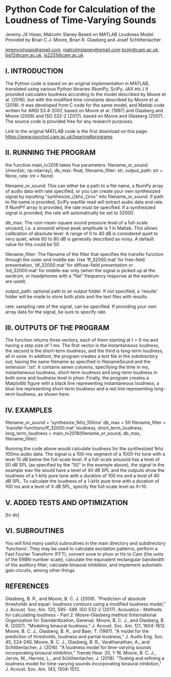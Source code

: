 # Python Code for Calculation of the Loudness of Time-Varying Sounds
Jeremy JX Hsiao, Malcolm Slaney
Based on MATLAB Loudness Model Provided by Brian C.J. Moore, Brian R. Glasberg and Josef Schlittenlacher

jeremyjxhsiao@gmail.com, malcolmslaney@gmail.com
bcjm@cam.ac.uk, bg12@cam.ac.uk, js2251@cam.ac.uk

## I. INTRODUCTION
The Python code is based on an original implementation in MATLAB, translated using various Python libraries (NumPy, SciPy, JAX etc.)
It provided calculates loudness according to the model described by Moore et 
al. (2016), but with the modified time constants described by Moore et al. (2018). It was
developed from C code for the same model, and Matlab code written for ANSI S3.4-2007,
based on Moore et al. (1997) and Glasberg and Moore (2006) and ISO 532-2 (2017), 
based on Moore and Glasberg (2007). The source code is provided free for any research purposes.

Link to the original MATLAB code is the first download on this page: https://www.psychol.cam.ac.uk/hearing#programs

## II. RUNNING THE PROGRAM
the function main_tv2018 takes five parameters: filename_or_sound: Union[str, np.ndarray], db_max: float, filename_filter: str, output_path: str = None, rate: int = None)

filename_or_sound: This can either be a path to a file name, a NumPy array of audio data with rate specified, or you can create your own synthesized signal by inputting "synthesize_{}khz_{}ms" into filename_or_sound. If path to file name is provided, SciPy wavfile read will extract audio data and rate. If NumPY array is provided, the rate must be specified. If a synthesized signal is provided, the rate will automatically be set to 32000. 

db_max: The root-mean-square sound pressure level of a full-scale sinusoid, i.e. a sinusoid whose peak amplitude is 1 in Matlab. This allows calibration of absolute level. A range of 0 to 40 dB is considered quiet to very quiet, while 60 to 80 dB is generally described as noisy. A default value for this could be 50. 

filename_filter: The filename of the filter that specifies the transfer function through the outer and middle ear. Use ‘ff_32000.mat’ for free-field presentation, ‘df_32000.mat’ for diffuse-field presentation or ‘ed_32000.mat’ for middle-ear only (when the signal is picked up at the eardrum, or headphones with a “flat” frequency response at the eardrum are used).

output_path: optional path to an output folder. If not specified, a 'results' folder will be made to store both plots and the text files with results.

rate: sampling rate of the signal, can be specified. If providing your own array data for the signal, be sure to specify rate. 

## III. OUTPUTS OF THE PROGRAM
The function returns three vectors, each of them starting at t = 0 ms and having a step size of 1 ms. The first vector is the instantaneous loudness, the second is the short-term loudness, and the third is long-term loudness, all in sone. In addition, the program creates a text file in the subdirectory out, having the same filename as specified in filenameSound and the extension ‘.txt’. It contains seven columns, specifying the time in ms, instantaneous loudness, short-term loudness and long-term loudness in both sone and loudness level in phon. Finally, the program creates a Matplotlib figure with a black line representing instantaneous loudness, a blue line representing short-term loudness and a red line representing long-term loudness, as shown here: 




## IV. EXAMPLES

filename_or_sound = 'synthesize_1khz_100ms' 
db_max = 50
filename_filter = 'transfer functions/ff_32000.mat'
loudness, short_term_loudness, long_term_loudness = main_tv2018(filename_or_sound, db_max, filename_filter)

Running the code above would calculate loudness for the synthesized 1khz 100ms audio data. The signal is a 100-ms segment of a 1000-Hz tone with a level 10 dB below the full-scale level. If a full-scale sinusoid has a level of 50 dB SPL (as specified by the “50” in the example above), the signal in the example wav file would have a level of 40 dB SPL and the outputs show the loudness of a 1-kHz pure tone with a duration of 100 ms and a level of 40 dB SPL. To calculate the loudness of a 1-kHz pure tone with a duration of 100 ms and a level of X dB SPL, specify the full-scale level as X+10.

## V. ADDED TESTS AND OPTIMIZATION

[to do]

## VI. SUBROUTINES

You will find many useful subroutines in the main directory and subdirectory ‘functions’. They may be used to calculate excitation patterns, perform a Fast Fourier Transform (FFT), convert sone to phon or Hz to Cam (the units of the ERBN-number scale), calculate the
equivalent rectangular bandwidth of the auditory filter, calculate binaural inhibition, and implement automatic gain circuits, among other things.

## REFERENCES

Glasberg, B. R., and Moore, B. C. J. (2006). "Prediction of absolute thresholds and equal- loudness contours using a modified loudness model," J. Acoust. Soc. Am. 120, 585- 588.
ISO 532-2 (2017). Acoustics - Methods for calculating loudness - Part 2: Moore-Glasberg method (International Organization for Standardization, Geneva).
Moore, B. C. J., and Glasberg, B. R. (2007). "Modeling binaural loudness," J. Acoust. Soc. Am. 121, 1604-1612.
Moore, B. C. J., Glasberg, B. R., and Baer, T. (1997). "A model for the prediction of thresholds, loudness and partial loudness," J. Audio Eng. Soc. 45, 224-240.
Moore, B. C. J., Glasberg, B. R., Varathanathan, A., and Schlittenlacher, J. (2016). "A loudness model for time-varying sounds incorporating binaural inhibition," Trends Hear. 20, 1-16.
Moore, B. C. J., Jervis, M., Harries, L., and Schlittenlacher, J. (2018). "Testing and refining a loudness model for time-varying sounds incorporating binaural inhibition," J. Acoust. Soc. Am. 143, 1504-1513.



